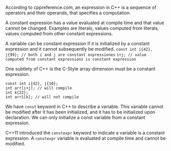 
According to cppreference.com, an expression in C++ is a sequence of operators and their operands, that specifies a computation. 

A constant expression has a value evaluated at compile time and that value cannot be changed. Examples are literals, values computed from literals, values computed from other constant expressions.

A variable can be constant expression if it is initialized by a constant expression and it cannot subsequently be modified.
`const int i{42}, j{99}; // both i and j are constant expressiones`
`i+j; // value computed from constant expressions is constant expression`

One subtlety of C++ is the C-Style array dimension must be a constant expression.
```
const int i{42}, j{10};
int arr[i+j]; // will compile
int k{22};
int arr1[k]; // will not compile
```

We have `const` keyword in C++ to describe a variable. This variable cannot be modified after it has been initialized, and it has to be initialized upon declaration. We can only initialize a const variable from a constant expression.

C++11 introduced the `constexpr` keyword to indicate a variable is a constant expression. A `constexpr` variable is evaluated at compile time and cannot be modified.
